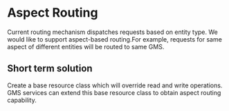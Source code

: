 # Aspect Routing

Current routing mechanism dispatches requests based on entity type. We would like to support aspect-based routing.For
example, requests for same aspect of different entities will be routed to same GMS.

## Short term solution

Create a base resource class which will override read and write operations. GMS services can extend this base resource
class to obtain aspect routing capability.
